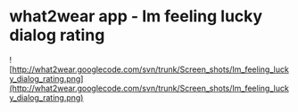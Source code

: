 # what2wear app - Im feeling lucky dialog rating #

![http://what2wear.googlecode.com/svn/trunk/Screen_shots/Im_feeling_lucky_dialog_rating.png](http://what2wear.googlecode.com/svn/trunk/Screen_shots/Im_feeling_lucky_dialog_rating.png)